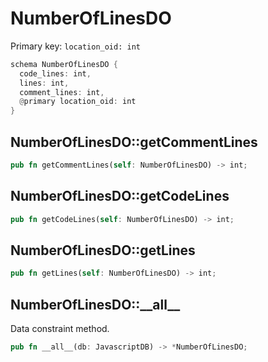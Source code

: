# NumberOfLinesDO

Primary key: `location_oid: int`

```rust
schema NumberOfLinesDO {
  code_lines: int,
  lines: int,
  comment_lines: int,
  @primary location_oid: int
}
```
## NumberOfLinesDO::getCommentLines

```rust
pub fn getCommentLines(self: NumberOfLinesDO) -> int;
```
## NumberOfLinesDO::getCodeLines

```rust
pub fn getCodeLines(self: NumberOfLinesDO) -> int;
```
## NumberOfLinesDO::getLines

```rust
pub fn getLines(self: NumberOfLinesDO) -> int;
```
## NumberOfLinesDO::\_\_all\_\_

Data constraint method.

```rust
pub fn __all__(db: JavascriptDB) -> *NumberOfLinesDO;
```
